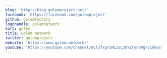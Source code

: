 ```yaml
---
blog: 'http://blog.golemproject.net/'
facebook: 'https://facebook.com/golemproject'
github: golemfactory
logohandle: golemnetwork
sort: golem
title: Golem Network
twitter: golemproject
website: 'https://www.golem.network/'
youtube: 'https://youtube.com/channel/UCl3fxgrSML2sL3UYZrynbMg/videos'
---
```

